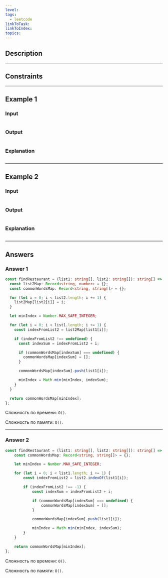 ```yaml
---
level: 
tags:
  - leetcode
linkToTask: 
linkToIndex: 
topics:
---
```

## Description

---
## Constraints

---
## Example 1

### Input

```
```
### Output

```
```
### Explanation

```
```

---
## Example 2

### Input

```
```
### Output

```
```
### Explanation

```
```

---
## Answers

### Answer 1

```typescript
const findRestaurant = (list1: string[], list2: string[]): string[] => {
  const list2Map: Record<string, number> = {};
  const commonWordsMap: Record<string, string[]> = {};

  for (let i = 0; i < list2.length; i += 1) {
    list2Map[list2[i]] = i;
  }

  let minIndex = Number.MAX_SAFE_INTEGER;

  for (let i = 0; i < list1.length; i += 1) {
    const indexFromList2 = list2Map[list1[i]];

    if (indexFromList2 !== undefined) {
      const indexSum = indexFromList2 + i;

      if (commonWordsMap[indexSum] === undefined) {
        commonWordsMap[indexSum] = [];
      }

      commonWordsMap[indexSum].push(list1[i]);

      minIndex = Math.min(minIndex, indexSum);
    }
  }

  return commonWordsMap[minIndex];
};
```

Сложность по времени: `O()`.

Сложность по памяти: `O()`.

---
### Answer 2

```typescript
const findRestaurant = (list1: string[], list2: string[]): string[] => {
	const commonWordsMap: Record<string, string[]> = {};

	let minIndex = Number.MAX_SAFE_INTEGER;

	for (let i = 0; i < list1.length; i += 1) {
		const indexFromList2 = list2.indexOf(list1[i]);

		if (indexFromList2 !== -1) {
			const indexSum = indexFromList2 + i;

			if (commonWordsMap[indexSum] === undefined) {
				commonWordsMap[indexSum] = [];
			}

			commonWordsMap[indexSum].push(list1[i]);

			minIndex = Math.min(minIndex, indexSum);
		}
	}

	return commonWordsMap[minIndex];
};
```

Сложность по времени: `O()`.

Сложность по памяти: `O()`.

